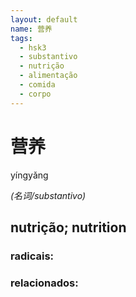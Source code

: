 ```yaml
--- 
layout: default
name: 营养 
tags: 
  - hsk3
  - substantivo
  - nutrição
  - alimentação
  - comida
  - corpo
--- 
```

# 营养 
yíngyǎng  
 
*(名词/substantivo)*  
## nutrição; nutrition 
### radicais: 
### relacionados: 
